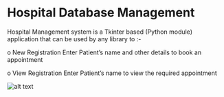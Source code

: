 # Hospital Database Management

 Hospital Management system is a Tkinter based (Python module) application that can be used by any library to :- 
 
o New Registration 
Enter Patient’s name and other details to book an appointment 
 
o View Registration 
Enter Patient’s name to view the required appointment

![alt text](https://github.com/[V2dha]/[Hospital-Database-Management-]/blob/[master]/Welcome.png?raw=true)



